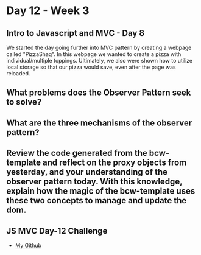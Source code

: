 # Day 12 - Week 3
## Intro to Javascript and MVC - Day 8
We started the day going further into MVC pattern by creating a webpage called "PizzaShaq". In this webpage we wanted to create a pizza with individual/multiple toppings. Ultimately, we also were shown how to utilize local storage so that our pizza would save, even after the page was reloaded. 

## What problems does the Observer Pattern seek to solve?

## What are the three mechanisms of the observer pattern?

## Review the code generated from the bcw-template and reflect on the proxy objects from yesterday, and your understanding of the observer pattern today. With this knowledge, explain how the magic of the bcw-template uses these two concepts to manage and update the dom.

## JS MVC Day-12 Challenge
- [My Github]()